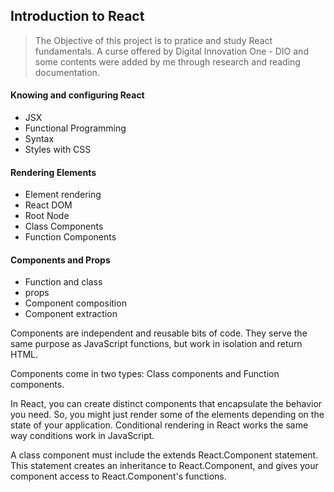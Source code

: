 ## Introduction to React 

> The Objective of this project is to pratice and study React fundamentals.
> A curse offered by Digital Innovation One - DIO and some contents were added by me through research and reading documentation.

#### Knowing and configuring React
- JSX
- Functional Programming
- Syntax
- Styles with CSS

#### Rendering Elements
- Element rendering
- React DOM
- Root Node
- Class Components 
- Function Components

#### Components and Props
- Function and class
- props
- Component composition
- Component extraction

Components are independent and reusable bits of code. They serve the same purpose as JavaScript functions, but work in isolation and return HTML.

Components come in two types: Class components and Function components.

In React, you can create distinct components that encapsulate the behavior you need. So, you might just render some of the elements depending on the state of your application. Conditional rendering in React works the same way conditions work in JavaScript.

A class component must include the extends React.Component statement. This statement creates an inheritance to React.Component, and gives your component access to React.Component's functions.



